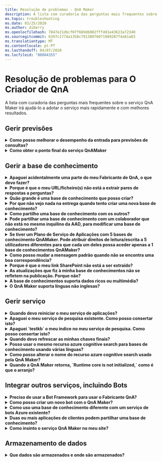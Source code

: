 ```yaml
---
title: Resolução de problemas - QnA Maker
description: A lista com curadoria das perguntas mais frequentes sobre o serviço QnA Maker irá ajudá-lo a adotar o serviço mais rapidamente e com melhores resultados.
ms.topic: troubleshooting
ms.date: 03/25/2020
ms.author: diberry
ms.openlocfilehash: 7847e21dbcf07f669d6802fffdd1e43623a72340
ms.sourcegitcommit: 6397c1774a1358c79138976071989287f4a81a83
ms.translationtype: MT
ms.contentlocale: pt-PT
ms.lasthandoff: 04/07/2020
ms.locfileid: "80804355"
---
```

# <a name="troubleshooting-for-qna-maker"></a>Resolução de problemas para O Criador de QnA

A lista com curadoria das perguntas mais frequentes sobre o serviço QnA Maker irá ajudá-lo a adotar o serviço mais rapidamente e com melhores resultados.

<a name="how-to-get-the-qnamaker-service-hostname"></a>

## <a name="manage-predictions"></a>Gerir previsões

<details>
<summary><b>Como posso melhorar o desempenho da entrada para previsões de consultas?</b></summary>

**Resposta**: Problemas de desempenho de desempenho de desempenho indicam que precisa de aumentar tanto para o seu serviço de Aplicações como para a sua Pesquisa Cognitiva. Considere adicionar uma réplica à sua Pesquisa Cognitiva para melhorar o desempenho.

Saiba mais sobre [os níveis de preços.](Concepts/azure-resources.md)
</details>

<details>
<summary><b>Como obter o ponto final do serviço QnAMaker</b></summary>

**Resposta**: O ponto final do serviço QnAMaker é útil para fins de depuração quando contacta o QnAMaker Support ou userVoice. O ponto final é um `https://your-resource-name.azurewebsites.net`URL desta forma: .

1. Vá ao seu serviço QnAMaker (grupo de recursos) no [portal Azure](https://portal.azure.com)

    ![Grupo de recursos QnAMaker Azure no portal Azure](./media/qnamaker-how-to-troubleshoot/qnamaker-azure-resourcegroup.png)

1. Selecione o Serviço de Aplicações associado ao recurso QnA Maker. Normalmente, os nomes são os mesmos.

     ![Selecione QnAMaker App Service](./media/qnamaker-how-to-troubleshoot/qnamaker-azure-appservice.png)

1. O URL do ponto final está disponível na secção Visão Geral

    ![Ponto final do QnAMaker](./media/qnamaker-how-to-troubleshoot/qnamaker-azure-gethostname.png)

</details>

## <a name="manage-the-knowledge-base"></a>Gerir a base de conhecimento

<details>
<summary><b>Apaguei acidentalmente uma parte do meu Fabricante de QnA, o que devo fazer?</b></summary>

**Resposta**: Não elimine nenhum dos serviços Azure criados juntamente com o recurso QnA Maker, como Search ou Web App. Estes são necessários para que o Fabricante qnA funcione, se eliminar um, o Fabricante QnA deixará de funcionar corretamente.

Todos os deletes são permanentes, incluindo pares de perguntas e respostas, ficheiros, URLs, perguntas e respostas personalizadas, bases de conhecimento ou recursos Azure. Certifique-se de que exporta a sua base de conhecimentos a partir da página **Definições** antes de apagar qualquer parte da sua base de conhecimentos.

</details>

<details>
<summary><b>Porque é que o meu URL/ficheiro(s) não está a extrair pares de respostas a perguntas?</b></summary>

**Resposta**: É possível que o Fabricante QnA não possa extrair automaticamente alguns conteúdos de perguntas e respostas (QnA) a partir de URLs FAQ válidos. Nesses casos, pode colar o conteúdo do QnA num ficheiro .txt e ver se a ferramenta pode ingerir. Alternadamente, pode adicionar conteúdo editorialmente à sua base de conhecimentos através do [portal QnA Maker](https://qnamaker.ai).

</details>

<details>
<summary><b>Quão grande é uma base de conhecimento que posso criar?</b></summary>

**Resposta**: O tamanho da base de conhecimentos depende da pesquisa SKU of Azure que escolher ao criar o serviço QnA Maker. Leia [aqui](./Tutorials/choosing-capacity-qnamaker-deployment.md) para mais detalhes.

</details>

<details>
<summary><b>Por que não vejo nada na entrega quando tento criar uma nova base de conhecimento?</b></summary>

**Resposta**: Ainda não criou nenhum serviço qnA Maker em Azure. Leia [aqui](./How-To/set-up-qnamaker-service-azure.md) para aprender a fazer isso.

</details>

<details>
<summary><b>Como partilho uma base de conhecimento com os outros?</b></summary>

**Resposta**: A partilha de trabalhos ao nível de um serviço QnA Maker, ou seja, todas as bases de conhecimento do serviço serão partilhadas. Leia [aqui](./How-To/collaborate-knowledge-base.md) como colaborar numa base de conhecimento.

</details>

<details>
<summary><b>Pode partilhar uma base de conhecimento com um colaborador que não está no mesmo inquilino da AAD, para modificar uma base de conhecimento?</b></summary>

**Resposta**: A partilha baseia-se no controlo de acesso baseado em funções azure (RBAC). Se puder partilhar _qualquer_ recurso em Azure com outro utilizador, também pode partilhar o QnA Maker.

</details>

<details>
<summary><b>Se tiver um Plano de Serviço de Aplicações com 5 bases de conhecimento QnAMaker. Pode atribuir direitos de leitura/escrita a 5 utilizadores diferentes para que cada um deles possa aceder apenas a 1 base de conhecimentos QnAMaker?</b></summary>

**Resposta**: Pode partilhar todo um serviço QnAMaker, não bases de conhecimento individuais.

</details>

<details>
<summary><b>Como posso mudar a mensagem padrão quando não se encontra uma boa correspondência?</b></summary>

**Resposta**: A mensagem predefinida faz parte das definições do seu serviço de Aplicações.
- Vá ao seu recurso de serviço app no portal Azure

![qnamaker appservice](./media/qnamaker-faq/qnamaker-resource-list-appservice.png)
- Clique na opção **Definições**

![definições de serviço de aplicação qnamaker](./media/qnamaker-faq/qnamaker-appservice-settings.png)
- Alterar o valor da definição **DefaultAnswer**
- Reinicie o seu serviço de Aplicações

![qnamaker appservice reiniciar](./media/qnamaker-faq/qnamaker-appservice-restart.png)


</details>

<details>
<summary><b>Porque é que o meu link SharePoint não está a ser extraído?</b></summary>

**Resposta**: Consulte as [localizações](./Concepts/knowledge-base.md#data-source-locations) de origem de dados para obter mais informações.

</details>

<details>
<summary><b>As atualizações que fiz à minha base de conhecimentos não se refletem na publicação. Porque não?</b></summary>

**Resposta**: Cada operação de edição, seja numa atualização de tabela, teste ou definição, precisa de ser guardada antes de poder ser publicada. Certifique-se de clicar no botão **Guardar e treinar** após cada operação de edição.

</details>

<details>
<summary><b>A base de conhecimentos suporta dados ricos ou multimédia?</b></summary>

**Resposta:**

#### <a name="multimedia-auto-extraction-for-files-and-urls"></a>Extração automática multimédia para ficheiros e URLs

* URLS - capacidade limitada de conversão HTML-to-Markdown.
* Ficheiros - não suportados

#### <a name="answer-text-in-markdown"></a>Responder texto em marcação
Uma vez que os pares QnA estão na base de conhecimento, você pode editar o texto de marcação de uma resposta para incluir links para meios disponíveis a partir de URLs públicos.


</details>

<details>
<summary><b>O QnA Maker suporta línguas não inglesas?</b></summary>

**Resposta**: Consulte mais detalhes sobre [línguas suportadas](./Overview/languages-supported.md).

Se tiver conteúdo de várias línguas, certifique-se de criar um serviço separado para cada idioma.

</details>

## <a name="manage-service"></a>Gerir serviço

<details>
<summary><b>Quando devo reiniciar o meu serviço de aplicações?</b></summary>

**Resposta**: Refresque o seu serviço de aplicações quando o ícone de precaução estiver ao lado do valor da versão para a base de conhecimentos na tabela de **teclas Endpoint** na [página](https://www.qnamaker.ai/UserSettings) **Definições** do Utilizador .

</details>

<details>
<summary><b>Apaguei o meu serviço de pesquisa existente. Como posso consertar isto?</b></summary>

**Resposta**: Se eliminar um índice de Pesquisa Cognitiva Azure, a operação é definitiva e o índice não pode ser recuperado.

</details>

<details>
<summary><b>Apaguei `testkb` o meu índice no meu serviço de pesquisa. Como posso consertar isto?</b></summary>

**Resposta:** Os seus dados antigos não podem ser recuperados. Crie um novo recurso QnA Maker e crie novamente a sua base de conhecimento.

</details>

<details>
<summary><b>Quando devo refrescar as minhas chaves finais?</b></summary>

**Resposta:** Refresque as chaves do ponto final se suspeitar que foram comprometidas.

</details>

<details>
<summary><b>Posso usar o mesmo recurso azure cognitive search para bases de conhecimento usando várias línguas?</b></summary>

**Resposta**: Para utilizar múltiplas bases de linguagem e conhecimento múltiplas, o utilizador tem de criar um recurso QnA Maker para cada idioma. Isto criará um serviço de pesquisa Azure separado por idioma. Misturar diferentes bases de conhecimento linguístico num único serviço de pesquisa azure resultará numa relevância degradada dos resultados.

</details>

<details>
<summary><b>Como posso alterar o nome do recurso azure cognitive search usado pela QnA Maker?</b></summary>

**Resposta**: O nome do recurso de pesquisa cognitiva Azure é o nome de recurso QnA Maker com algumas letras aleatórias anexadas no final. Isto torna difícil distinguir entre múltiplos recursos de pesquisa para o Fabricante QnA. Crie um serviço de pesquisa separado (nomeando-o como gostaria) e conecte-o ao seu Serviço QnA. Os passos são semelhantes aos passos que precisa de fazer para [atualizar uma pesquisa azure](How-To/set-up-qnamaker-service-azure.md#upgrade-the-azure-cognitive-search-service).

</details>

<details>
<summary><b>Quando a QnA Maker retorna, `Runtime core is not initialized,` como é que o arranjo?</b></summary>

**Resposta**: O espaço do disco para o seu serviço de aplicações pode estar cheio. Passos para fixar o seu espaço de disco:

1. No [portal Azure,](https://portal.azure.com)selecione o serviço de Aplicações do Fabricante QnA e, em seguida, pare o serviço.
1. Enquanto ainda está no serviço app, selecione **Ferramentas**de Desenvolvimento , em **seguida, Ferramentas Avançadas**, em **seguida, Ir**. Isto abre uma nova janela do navegador.
1. Selecione **a consola Debug**e, em seguida, **CMD** para abrir uma ferramenta de linha de comando.
1. Navegue para o _site/wwwroot/Data/QnAMaker/_ diretório.
1. Remova todas as pastas `rd`cujo nome começa com .

    **Não apague** o seguinte:

    * Ficheiro KbIdToRankerMappings.txt
    * Ficheiro EndpointSettings.json
    * Pasta EndpointKeys

1. Inicie o serviço app.
1. Aceda à sua base de conhecimentos para verificar se funciona agora.

</details>

## <a name="integrate-with-other-services-including-bots"></a>Integrar outros serviços, incluindo Bots

<details>
<summary><b>Preciso de usar a Bot Framework para usar o Fabricante QnA?</b></summary>

**Resposta**: Não, não precisa de utilizar o [Quadro Bot](https://github.com/Microsoft/botbuilder-dotnet) com o Fabricante QnA. No entanto, o Fabricante QnA é oferecido como um dos vários modelos no [Serviço Bot Azure](https://docs.microsoft.com/azure/bot-service/?view=azure-bot-service-4.0). O Bot Service permite o rápido desenvolvimento inteligente de bots através do Microsoft Bot Framework, e funciona num ambiente sem servidores.

</details>

<details>
<summary><b>Como posso criar um novo bot com o QnA Maker?</b></summary>

**Resposta**: Siga as instruções [desta](./Quickstarts/create-publish-knowledge-base.md) documentação para criar o seu Bot com o Serviço Bot Azure.

</details>

<details>
<summary><b>Como uso uma base de conhecimento diferente com um serviço de bots Azure existente?</b></summary>

**Resposta**: É necessário ter as seguintes informações sobre a sua base de conhecimentos:

* Identificação da base de conhecimento.
* O nome de subdomínio personalizado de ponto `host`final publicado da base de conhecimento, conhecido como , encontrado na página **Definições** após a sua publicação.
* Chave final publicada da base de conhecimento - encontrada na página **Definições** após a publicação.

Com esta informação, vá ao serviço de aplicações do seu bot no portal Azure. Em **Definições -> Configurações de Configuração -> Aplicação,** altere esses valores.

A chave final da base de `QnAAuthkey` conhecimento está rotulada no serviço ABS.

</details>

<details>
<summary><b>Duas ou mais aplicações de clientes podem partilhar uma base de conhecimento?</b></summary>

**Resposta**: Sim, a base de conhecimento pode ser consultada por qualquer número de clientes. Se a resposta da base de conhecimento parecer lenta ou desativada, considere melhorar o nível de serviço para o serviço de aplicações associado à base de conhecimentos.

</details>

<details>
<summary><b>Como insinto o serviço QnA Maker no meu site?</b></summary>

**Resposta**: Siga estes passos para incorporar o serviço QnA Maker como um controlo de chat web no seu site:

1. Crie o seu bot FAQ seguindo as instruções [aqui](./Quickstarts/create-publish-knowledge-base.md).
2. Ativar o chat web seguindo os passos [aqui](https://docs.microsoft.com/azure/bot-service/bot-service-channel-connect-webchat)

</details>

## <a name="data-storage"></a>Armazenamento de dados

<details>
<summary><b>Que dados são armazenados e onde são armazenados?</b></summary>

**Resposta:**

Ao criar o seu serviço QnA Maker, selecionou uma região Azure. As suas bases de conhecimento e ficheiros de registo estão armazenados nesta região.

</details>